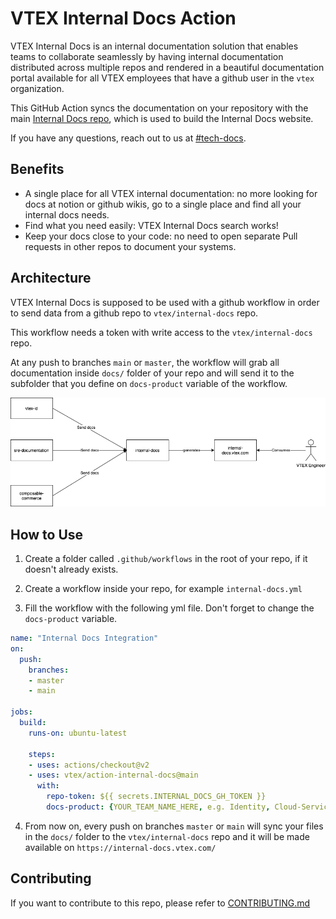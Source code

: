 # VTEX Internal Docs Action

VTEX Internal Docs is an internal documentation solution that enables teams to 
collaborate seamlessly by having internal documentation distributed across 
multiple repos and rendered in a beautiful documentation portal available for 
all VTEX employees that have a github user in the `vtex` organization.

This GitHub Action syncs the documentation on your repository with the main 
[Internal Docs repo], which is used to build the Internal Docs website.

If you have any questions, reach out to us at [#tech-docs].

## Benefits

- A single place for all VTEX internal documentation: no more looking for docs 
  at notion or github wikis, go to a single place and find all your internal 
  docs needs.
- Find what you need easily: VTEX Internal Docs search works!
- Keep your docs close to your code: no need to open separate Pull requests in 
  other repos to document your systems.

## Architecture

VTEX Internal Docs is supposed to be used with a github workflow in order to 
send data from a github repo to `vtex/internal-docs` repo.

This workflow needs a token with write access to the `vtex/internal-docs` repo.

At any push to branches `main` or `master`, the workflow will grab all 
documentation inside `docs/` folder of your repo and will send it to the 
subfolder that you define on `docs-product` variable of the workflow.

![Architecture overview of Internal Docs publishing flow](./architecture.png)

## How to Use

1. Create a folder called `.github/workflows` in the root of your repo, if it 
   doesn't already exists.

2. Create a workflow inside your repo, for example `internal-docs.yml`

3. Fill the workflow with the following yml file. Don't forget to change the 
   `docs-product` variable.

```yml
name: "Internal Docs Integration"
on:
  push:
    branches:
    - master
    - main

jobs:
  build:
    runs-on: ubuntu-latest

    steps:
    - uses: actions/checkout@v2
    - uses: vtex/action-internal-docs@main
      with:
        repo-token: ${{ secrets.INTERNAL_DOCS_GH_TOKEN }}
        docs-product: {YOUR_TEAM_NAME_HERE, e.g. Identity, Cloud-Services}
```

4. From now on, every push on branches `master` or `main` will sync your files 
   in the `docs/` folder to the `vtex/internal-docs` repo and it will be made 
   available on `https://internal-docs.vtex.com/`

## Contributing

If you want to contribute to this repo, please refer to [CONTRIBUTING.md](./CONTRIBUTING.md)

[#tech-docs]: https://vtex.slack.com/archives/C01U3LVT11B
[Internal Docs repo]: http://github.com/vtex/internal-docs
